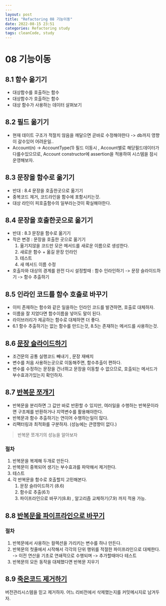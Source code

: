 ```yaml
---
---
layout: post
title: "Refactoring 08 기능이동"
date: 2022-08-15 23:51
categories: Refactoring study
tags: cleanCode, study
---
```

# 08 기능이동
## 8.1 함수 옮기기
- 대상함수를 호출하는 함수
- 대상함수가 호출하는 함수
- 대상 함수가 사용하는 데이터 살펴보기
## 8.2 필드 옮기기
- 현재 데이트 구조가 적절치 않음을 깨달으면 곧바로 수정해야한다 -> db까지 영향이 갈수있어 어려운일..
- Account(n) -> AccountType(1) 필드 이동시 , Account별로 해당필드데이터가 다를수있으므로, Account constructor에 assertion을 적용하여 시스템을 잠시 운영해보자. 
## 8.3 문장을 함수로 옮기기
- 반대 : 8.4 문장을 호출한곳으로 옮기기
- 중복코드 제거, 코드라인을 함수에 포함시키는것.
- 대상 라인이 피호출함수의 일부라는것이 확실해야한다.
## 8.4 문장을 호출한곳으로 옮기기
- 반대 : 8.3 문장을 함수로 옮기기
- 작은 변경 : 문장을 호출한 곳으로 옮기기
  1. 옮기지않을 코드만 모은 메서드를 새로운 이름으로 생성한다.
  2. 새로운 함수 + 옮길 문장 인라인
  3. 테스트
  4. 새 메서드 이름 수정
- 호출자와 대상의 경계를 완전 다시 설정할때 : 함수 인라인하기 -> 문장 슬라이드하기 -> 함수 추출하기
## 8.5 인라인 코드를 함수 호출로 바꾸기
- 이미 존재하는 함수와 같은 일을하는 인라인 코드를 발견하면, 호출로 대체하자.
- 이름을 잘 지었다면 함수이름을 넣어도 말이 된다.
- 라이브러리가 제공하는 함수로 대체하면 더 좋다.
- 6.1 함수 추출하기는 없는 함수를 만드는것, 8.5는 존재하는 메서드를 사용하는것.

## 8.6 [문장 슬라이드하기](https://refactoring.com/catalog/slideStatements.html)
- 조건문의 공통 실행코드 빼내기 , 문장 재배치
- 변수를 처음 사용하는곳으로 이동해주면, 함수추출이 편하다.
- 변수를 수정하는 문장을 건너뛰고 문장을 이동할 수 없으므로, 호출되는 메서드가 부수효과가있는지 확인하자.


## 8.7 [반복문 쪼개기](https://refactoring.com/catalog/splitLoop.html)
- 반복문을 분리하면 그 값만 바로 반환할 수 있지만, 여러일을 수행하는 반복문이라면 구조체를 반환하거나 지역변수를 활용해야한다.
- 반복문과 함수 추출하기는 연이어 수행하는일이 많다.
- 리팩터링과 최적화를 구분하자. (성능에는 큰영향이 없다.)
> 반복문 쪼개기의 성능을 알아보자
### 절차
1. 반복문을 복제해 두개로 만든다.
2. 반복문이 중복되어 생기는 부수효과를 파악해서 제거한다.
3. 테스트
4. 각 반복문을 함수로 호출할지 고민해본다.
   1. 문장 슬라이드하기 (8.6)
   2. 함수로 추출(6.1)
   3. 파이프라인으로 바꾸기(8.8) , 알고리즘 교체하기(7.9) 까지 적용 가능.


## 8.8 [반복문을 파이프라인으로 바꾸기](https://refactoring.com/catalog/replaceLoopWithPipeline.html)
### 절차
1. 반복문에서 사용하는 컬렉션을 가리키는 변수를 하나 만든다.
2. 반복문의 첫줄에서 시작해서 각각의 단위 행위를 적절한 파이프라인으로 대체한다. -> 이전 연산을 기초로 연쇄적으로 수행되며 -> 추가할때마다 테스트
3. 반복문의 모든 동작을 대체했다면 반복문 지우기


## 8.9 [죽은코드 제거하기](https://refactoring.com/catalog/removeDeadCode.html)
버전관리시스템을 믿고 제거하자. 어느 리비전에서 삭제했는지를 커밋메시지로 남겨두자.